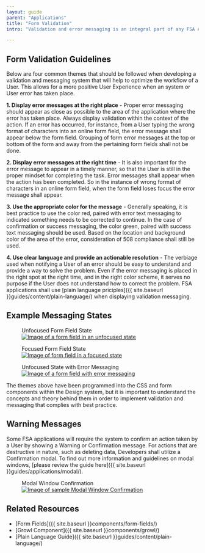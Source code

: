 ```yaml
---
layout: guide
parent: "Applications"
title: "Form Validation"
intro: "Validation and error messaging is an integral part of any FSA Application and efficient workflow for a User. The below guidelines shall be followed."

---
```


## Form Validation Guidelines

Below are four common themes that should be followed when developing a validation and messaging system that will help to optimize the workflow of a User. This allows for a more positive User Experience when an system or User error has taken place.

__1. Display error messages at the right place__ - Proper error messaging should appear as close as possible to the area of the application where the error has taken place. Always display validation within the context of the action. If an error has occurred, for instance, from a User typing the wrong format of characters into an online form field, the error message shall appear below the form field. Grouping of form error messages at the top or bottom of the form and away from the pertaining form fields shall not be done.

__2. Display error messages at the right time__ - It is also important for the error message to appear in a timely manner, so that the User is still in the proper mindset for completing the task. Error messages shall appear when the action has been completed. So in the instance of wrong format of characters in an online form field, when the form field loses focus the error message shall appear.

__3. Use the appropriate color for the message__ - Generally speaking, it is best practice to use the color red, paired with error text messaging to indicated something needs to be corrected to continue. In the case of confirmation or success messaging, the color green, paired with success text messaging should be used. Based on the location and background color of the area of the error, consideration of 508 compliance shall still be used.

__4. Use clear language and provide an actionable resolution__ - The verbiage used when notifying a User of an error should be easy to understand and provide a way to solve the problem. Even if the error messaging is placed in the right spot at the right time, and in the right color scheme, it serves no purpose if the User does not understand how to correct the problem. FSA applications shall use [plain language priciples]({{ site.baseurl }}guides/content/plain-language/) when displaying validation messaging.


## Example Messaging States

<figure class="fsa-m-b--m">
  <figcaption>Unfocused Form Field State</figcaption>
  <a href="{{ site.baseurl }}img/subcategories/applications/error-1.jpg" target="_blank"><img src="{{ site.baseurl }}img/subcategories/applications/error-1.jpg" alt="Image of a form field in an unfocused state"></a>
</figure>

<figure class="fsa-m-b--m">
  <figcaption>Focused Form Field State</figcaption>
  <a href="{{ site.baseurl }}img/subcategories/applications/error-2.jpg" target="_blank"><img src="{{ site.baseurl }}img/subcategories/applications/error-2.jpg" alt="Image of form field in a focused state"></a>
</figure>

<figure class="fsa-m-b--m">
  <figcaption>Unfocused State with Error Messaging</figcaption>
  <a href="{{ site.baseurl }}img/subcategories/applications/error-3.jpg" target="_blank"><img src="{{ site.baseurl }}img/subcategories/applications/error-3.jpg" alt="Image of a form field with error messaging"></a>
</figure>

The themes above have been programmed into the CSS and form components within the Design system, but it is important to understand the concepts and theory behind them in order to implement validation and messaging that complies with best practice.

## Warning Messages

Some FSA applications will require the system to confirm an action taken by a User by showing a Warning or Confirmation message. For actions that are destructive in nature, such as deleting data, Developers shall utilize a Confirmation modal. To find out more information and guidelines on modal windows, [please review the guide here]({{ site.baseurl }}guides/applications/modal/).

<figure class="fsa-m-b--m">
  <figcaption>Modal Window Confirmation</figcaption>
  <a href="{{ site.baseurl }}img/subcategories/applications/modal-sample2.png" target="_blank"><img src="{{ site.baseurl }}img/subcategories/applications/modal-sample2.png" alt="Image of sample Modal Window Confirmation"></a>
</figure>

## Related Resources

 * [Form Fields]({{ site.baseurl }}components/form-fields/)
 * [Growl Component]({{ site.baseurl }}components/growl/)
 * [Plain Language Guide]({{ site.baseurl }}guides/content/plain-language/)
